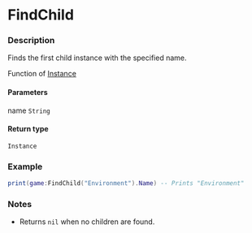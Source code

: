 # FindChild
### Description
Finds the first child instance with the specified name.

Function of [Instance](/classes/Instance/)

#### Parameters
name `String`

#### Return type
`Instance`

### Example
```lua
print(game:FindChild("Environment").Name) -- Prints "Environment"
```

### Notes
- Returns `nil` when no children are found.